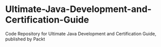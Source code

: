 # Ultimate-Java-Development-and-Certification-Guide
Code Repository for Ultimate Java Development and Certification Guide, published by Packt
